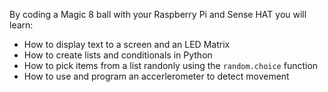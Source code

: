 By coding a Magic 8 ball with your Raspberry Pi and Sense HAT you will learn:

- How to display text to a screen and an LED Matrix
- How to create lists and conditionals in Python
- How to pick items from a list randonly using the `random.choice` function
- How to use and program an accerlerometer to detect movement
